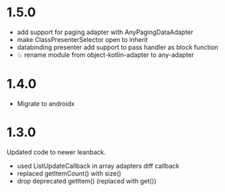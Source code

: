 # 1.5.0

* add support for paging adapter with AnyPagingDataAdapter
* make ClassPresenterSelector open to inherit
* databinding presenter add support to pass handler as block function
* :boom: rename module from object-kotlin-adapter to any-adapter

# 1.4.0

* Migrate to androidx

# 1.3.0

Updated code to newer leanback.
* used ListUpdateCallback in array adapters diff callback
* replaced getItemCount() with size()
* drop deprecated getItem() (replaced with get())